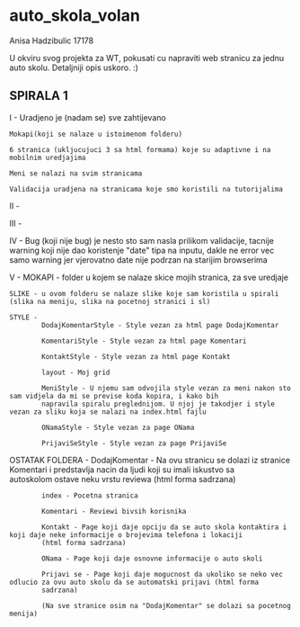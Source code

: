 # auto_skola_volan

Anisa Hadzibulic 17178

U okviru svog projekta za WT, pokusati cu napraviti web stranicu za jednu auto skolu. Detaljniji opis uskoro. :) 

##  SPIRALA 1

I - Uradjeno je (nadam se) sve zahtijevano 

    Mokapi(koji se nalaze u istoimenom folderu) 
    
    6 stranica (ukljucujuci 3 sa html formama) koje su adaptivne i na mobilnim uredjajima
    
    Meni se nalazi na svim stranicama
    
    Validacija uradjena na stranicama koje smo koristili na tutorijalima
    
II -

III -

IV - Bug (koji nije bug) je nesto sto sam nasla prilikom validacije, tacnije warning koji nije dao koristenje "date" tipa na inputu, dakle ne error vec samo warning jer vjerovatno date nije podrzan na starijim browserima

V - 
    MOKAPI - folder u kojem se nalaze skice mojih stranica, za sve uredjaje
    
    SLIKE - u ovom folderu se nalaze slike koje sam koristila u spirali (slika na meniju, slika na pocetnoj stranici i sl)
    
    STYLE -
            DodajKomentarStyle - Style vezan za html page DodajKomentar
            
            KomentariStyle - Style vezan za html page Komentari 
            
            KontaktStyle - Style vezan za html page Kontakt 
            
            layout - Moj grid
            
            MeniStyle - U njemu sam odvojila style vezan za meni nakon sto sam vidjela da mi se previse koda kopira, i kako bih   
            napravila spiralu preglednijom. U njoj je takodjer i style vezan za sliku koja se nalazi na index.html fajlu
            
            ONamaStyle - Style vezan za page ONama
            
            PrijaviSeStyle - Style vezan za page PrijaviSe 
            
   OSTATAK FOLDERA -
            DodajKomentar - Na ovu stranicu se dolazi iz stranice Komentari i predstavlja nacin da ljudi koji su imali iskustvo sa  
            autoskolom ostave neku vrstu reviewa (html forma sadrzana)
            
            index - Pocetna stranica
            
            Komentari - Reviewi bivsih korisnika
            
            Kontakt - Page koji daje opciju da se auto skola kontaktira i koji daje neke informacije o brojevima telefona i lokaciji  
            (html forma sadrzana)
            
            ONama - Page koji daje osnovne informacije o auto skoli 
            
            Prijavi se - Page koji daje mogucnost da ukoliko se neko vec odlucio za ovu auto skolu da se automatski prijavi (html forma
            sadrzana)
            
            (Na sve stranice osim na "DodajKomentar" se dolazi sa pocetnog menija) 
            



